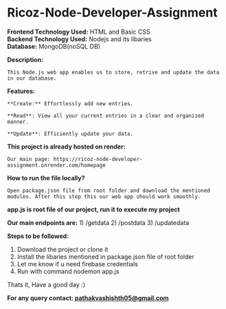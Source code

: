# Ricoz-Node-Developer-Assignment

**Frontend Technology Used:** HTML and Basic CSS<br>
**Backend Technology Used:** Nodejs and its libaries<br>
**Database:** MongoDB(noSQL DB)<br>

**Description:**

    This Node.js web app enables us to store, retrive and update the data in our database.

**Features:**

    **Create:** Effortlessly add new entries.

    **Read**: View all your current entries in a clear and organized manner.
    
    **Update**: Efficiently update your data.

**This project is already hosted on render:**

    Our main page: https://ricoz-node-developer-assignment.onrender.com/homepage
    
**How to run the file locally?**

    Open package.json file from root folder and download the mentioned modules. After this step this our web app should work smoothly. 

**app.js is root file of our project, run it to execute my project**

**Our main endpoints are:**
    1) /getdata
    2) /postdata
    3) /updatedata

**Steps to be followed:**
1) Download the project or clone it
2) Install the libaries mentioned in package.json file of root folder
3) Let me know if u need firebase credentials
4) Run with command nodemon app.js

Thats it, Have a good day :)


<b>For any query contact: pathakvashishth05@gmail.com</b>


